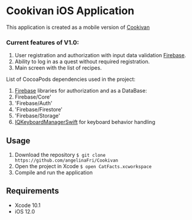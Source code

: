 # Cookivan iOS Application
This application is created as a mobile version of [Cookivan](https://cookivan.com)

### Current features of V1.0:
1. User registration and authorization with input data validation [Firebase](https://firebase.google.com).
2. Ability to log in as a quest without required registration.
3. Main screen with the list of recipes.

List of CocoaPods dependencies used in the project:
1. [Firebase](https://firebase.google.com) libraries for authorization and as a DataBase: 
  1. Firebase/Core'
  2. 'Firebase/Auth'
  3. 'Firebase/Firestore'
  4. 'Firebase/Storage'
2. [IQKeyboardManagerSwift](https://cocoapods.org/pods/IQKeyboardManagerSwift) for keyboard behavior handling

## Usage
1. Download the repository
`$ git clone https://github.com/angelinaFri/Cookivan`
2. Open the project in Xcode
`$ open CatFacts.xcworkspace`
3. Compile and run the application

## Requirements
* Xcode 10.1
* iOS 12.0
  
